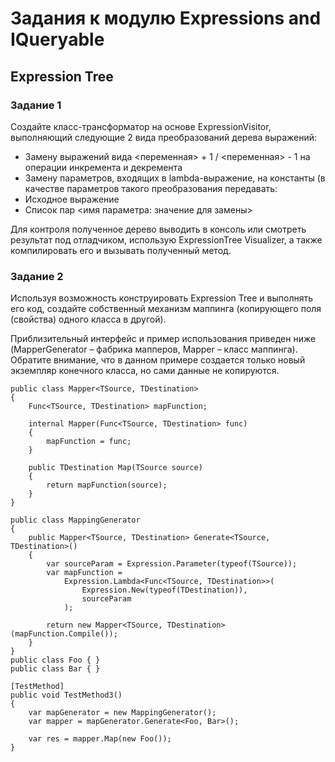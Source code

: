 # Задания к модулю Expressions and IQueryable

## Expression Tree

### Задание 1

Создайте класс-трансформатор на основе ExpressionVisitor, выполняющий следующие 2 вида преобразований дерева выражений:
*	Замену выражений вида <переменная> + 1 / <переменная> - 1 на операции инкремента и декремента
*	Замену параметров, входящих в lambda-выражение, на константы (в качестве параметров такого преобразования передавать:
  *	Исходное выражение
  *	Список пар <имя параметра: значение для замены>

Для контроля полученное дерево выводить в консоль или смотреть результат под отладчиком, использую ExpressionTree Visualizer, а также компилировать его и вызывать полученный метод.

### Задание 2

Используя возможность конструировать Expression Tree и выполнять его код, создайте собственный механизм маппинга (копирующего поля (свойства) одного класса в другой).

Приблизительный интерфейс и пример использования приведен ниже (MapperGenerator – фабрика мапперов, Mapper – класс маппинга). Обратите внимание, что в данном примере создается только новый экземпляр конечного класса, но сами данные не копируются.
```
public class Mapper<TSource, TDestination>
{
    Func<TSource, TDestination> mapFunction;
    
    internal Mapper(Func<TSource, TDestination> func)
    {
        mapFunction = func;
    }
    
    public TDestination Map(TSource source)
    {
        return mapFunction(source);
    }
}

public class MappingGenerator
{
    public Mapper<TSource, TDestination> Generate<TSource, TDestination>()
    {
        var sourceParam = Expression.Parameter(typeof(TSource));
        var mapFunction = 
            Expression.Lambda<Func<TSource, TDestination>>(
                Expression.New(typeof(TDestination)),
                sourceParam
            );
 
        return new Mapper<TSource, TDestination>(mapFunction.Compile());
    }
}
public class Foo { }
public class Bar { }
 
[TestMethod]
public void TestMethod3()
{
    var mapGenerator = new MappingGenerator();
    var mapper = mapGenerator.Generate<Foo, Bar>();
 
    var res = mapper.Map(new Foo());
}
```
